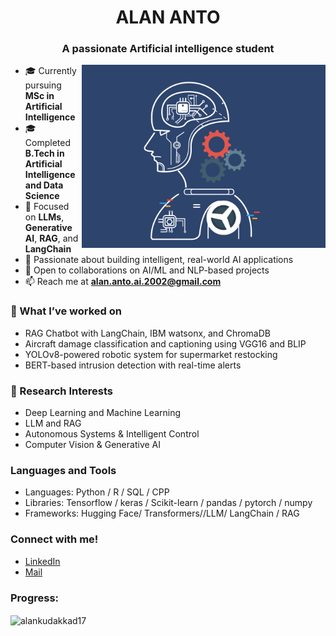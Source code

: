<h1 align="center">ALAN ANTO</h1>
<h3 align="center">A passionate Artificial intelligence student </h3>
<img align="right" alt="coding" width="390" src="8 Ways Artificial Intelligence Can Save Your Time - MaxiNews.gif">

<p align="left">  </p>

- 🎓 Currently pursuing **MSc in Artificial Intelligence** 
- 🎓 Completed **B.Tech in Artificial Intelligence and Data Science** 
- 🤖 Focused on **LLMs**, **Generative AI**, **RAG**, and **LangChain**  
- 👀 Passionate about building intelligent, real-world AI applications  
- 🤝 Open to collaborations on AI/ML and NLP-based projects  
- 📫 Reach me at **alan.anto.ai.2002@gmail.com**

### 🔧 What I’ve worked on

- RAG Chatbot with LangChain, IBM watsonx, and ChromaDB
- Aircraft damage classification and captioning using VGG16 and BLIP
- YOLOv8-powered robotic system for supermarket restocking
- BERT-based intrusion detection with real-time alerts

### 🔬 Research Interests
- Deep Learning and Machine Learning
- LLM and RAG
- Autonomous Systems & Intelligent Control
- Computer Vision & Generative AI
  
### Languages and Tools
- Languages: Python / R / SQL / CPP
- Libraries: Tensorflow / keras / Scikit-learn / pandas / pytorch / numpy
- Frameworks: Hugging Face/ Transformers//LLM/ LangChain / RAG

### Connect with me!
- [LinkedIn](https://www.linkedin.com/in/alan-anto-998431214/)  
- [Mail](alan.anto.ai.2002@gmail.com)


<h3 align="left">Progress:</h3>
<p align="left"><img align="center" src="https://github-readme-streak-stats.herokuapp.com/?user=alankudakkad17&theme=blue-green" alt="alankudakkad17" /></p>


